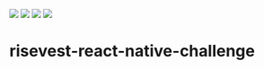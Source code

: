 ![](https://github.com/gmemmy/risevest-react-native-challenge/blob/develop/coverage/badge-branches.svg?sanitize=true)
![](https://github.com/gmemmy/risevest-react-native-challenge/blob/develop/coverage/badge-functions.svg?sanitize=true)
![](https://github.com/gmemmy/risevest-react-native-challenge/blob/develop/coverage/badge-lines.svg?sanitize=true)
![](https://github.com/gmemmy/risevest-react-native-challenge/blob/develop/coverage/badge-statements.svg?sanitize=true)
# risevest-react-native-challenge
